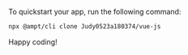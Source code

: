 To quickstart your app, run the following command: 

```bash
npx @ampt/cli clone Judy0523a180374/vue-js
```

Happy coding!